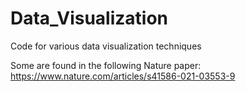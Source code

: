 # Data_Visualization
Code for various data visualization techniques

Some are found in the following Nature paper: https://www.nature.com/articles/s41586-021-03553-9
